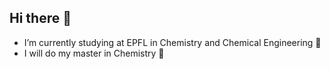 ## Hi there 👋

- I’m currently studying at EPFL in Chemistry and Chemical Engineering 📙
- I will do my master in Chemistry 🧪
<!--
**cbaruselli/cbaruselli** is a ✨ _special_ ✨ repository because its `README.md` (this file) appears on your GitHub profile.



-->
